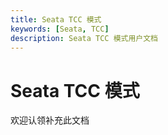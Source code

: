 ```yaml
---
title: Seata TCC 模式
keywords: [Seata, TCC]
description: Seata TCC 模式用户文档
---
```


# Seata TCC 模式

欢迎认领补充此文档